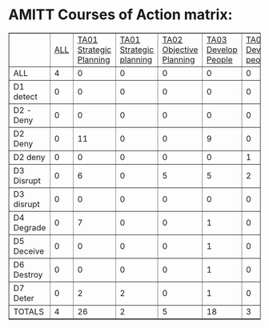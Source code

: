 # AMITT Courses of Action matrix:

<table border="1">
<tr>
<td> </td>
<td><a href="tactics/ALcounters.md">ALL</a></td>
<td><a href="tactics/TA01counters.md">TA01 Strategic Planning</a></td>
<td><a href="tactics/TA01counters.md">TA01 Strategic planning</a></td>
<td><a href="tactics/TA02counters.md">TA02 Objective Planning</a></td>
<td><a href="tactics/TA03counters.md">TA03 Develop People</a></td>
<td><a href="tactics/TA03counters.md">TA03 Develop people</a></td>
<td><a href="tactics/TA04counters.md">TA04 Develop Networks</a></td>
<td><a href="tactics/TA04counters.md">TA04 develop networks</a></td>
<td><a href="tactics/TA05counters.md">TA05 Microtargeting</a></td>
<td><a href="tactics/TA0counters.md">TA06</a></td>
<td><a href="tactics/TA06counters.md">TA06 - Develop Content</a></td>
<td><a href="tactics/TA06counters.md">TA06 Develop Content</a></td>
<td><a href="tactics/TA0counters.md">TA07</a></td>
<td><a href="tactics/TA07counters.md">TA07 Channel Selection</a></td>
<td><a href="tactics/TA07counters.md">TA07 Channel selection</a></td>
<td><a href="tactics/TA08counters.md">TA08 Pump Priming</a></td>
<td><a href="tactics/TA09counters.md">TA09 </a></td>
<td><a href="tactics/TA09counters.md">TA09 - Exposure</a></td>
<td><a href="tactics/TA09counters.md">TA09 Exposure</a></td>
<td><a href="tactics/TA09counters.md">TA09 exposure</a></td>
<td><a href="tactics/TA10counters.md">TA10 Go Physical</a></td>
<td><a href="tactics/TA11counters.md">TA11 Persistence</a></td>
<td><a href="tactics/TA12counters.md">TA12 Measure Effectiveness</a></td>
</tr><tr>
<td>ALL</td>
<td>4</td>
<td>0</td>
<td>0</td>
<td>0</td>
<td>0</td>
<td>0</td>
<td>0</td>
<td>0</td>
<td>0</td>
<td>0</td>
<td>0</td>
<td>0</td>
<td>0</td>
<td>0</td>
<td>0</td>
<td>0</td>
<td>0</td>
<td>0</td>
<td>0</td>
<td>0</td>
<td>0</td>
<td>0</td>
<td>0</td>
</tr>
<tr>
<td>D1 detect</td>
<td>0</td>
<td>0</td>
<td>0</td>
<td>0</td>
<td>0</td>
<td>0</td>
<td>0</td>
<td>0</td>
<td>0</td>
<td>0</td>
<td>0</td>
<td>0</td>
<td>0</td>
<td>0</td>
<td>0</td>
<td>0</td>
<td>1</td>
<td>0</td>
<td>0</td>
<td>0</td>
<td>0</td>
<td>0</td>
<td>0</td>
</tr>
<tr>
<td>D2 - Deny</td>
<td>0</td>
<td>0</td>
<td>0</td>
<td>0</td>
<td>0</td>
<td>0</td>
<td>0</td>
<td>0</td>
<td>0</td>
<td>0</td>
<td>1</td>
<td>0</td>
<td>0</td>
<td>0</td>
<td>0</td>
<td>0</td>
<td>0</td>
<td>0</td>
<td>0</td>
<td>0</td>
<td>0</td>
<td>0</td>
<td>0</td>
</tr>
<tr>
<td>D2 Deny</td>
<td>0</td>
<td>11</td>
<td>0</td>
<td>0</td>
<td>9</td>
<td>0</td>
<td>10</td>
<td>1</td>
<td>2</td>
<td>0</td>
<td>1</td>
<td>10</td>
<td>0</td>
<td>6</td>
<td>0</td>
<td>7</td>
<td>0</td>
<td>0</td>
<td>2</td>
<td>0</td>
<td>1</td>
<td>1</td>
<td>0</td>
</tr>
<tr>
<td>D2 deny</td>
<td>0</td>
<td>0</td>
<td>0</td>
<td>0</td>
<td>0</td>
<td>1</td>
<td>0</td>
<td>0</td>
<td>0</td>
<td>1</td>
<td>0</td>
<td>0</td>
<td>1</td>
<td>0</td>
<td>0</td>
<td>0</td>
<td>0</td>
<td>0</td>
<td>1</td>
<td>0</td>
<td>0</td>
<td>0</td>
<td>0</td>
</tr>
<tr>
<td>D3 Disrupt</td>
<td>0</td>
<td>6</td>
<td>0</td>
<td>5</td>
<td>5</td>
<td>2</td>
<td>3</td>
<td>0</td>
<td>5</td>
<td>0</td>
<td>0</td>
<td>8</td>
<td>0</td>
<td>5</td>
<td>2</td>
<td>2</td>
<td>0</td>
<td>4</td>
<td>9</td>
<td>0</td>
<td>0</td>
<td>6</td>
<td>1</td>
</tr>
<tr>
<td>D3 disrupt</td>
<td>0</td>
<td>0</td>
<td>0</td>
<td>0</td>
<td>0</td>
<td>0</td>
<td>0</td>
<td>0</td>
<td>0</td>
<td>0</td>
<td>0</td>
<td>0</td>
<td>0</td>
<td>0</td>
<td>0</td>
<td>1</td>
<td>0</td>
<td>0</td>
<td>0</td>
<td>1</td>
<td>0</td>
<td>0</td>
<td>0</td>
</tr>
<tr>
<td>D4 Degrade</td>
<td>0</td>
<td>7</td>
<td>0</td>
<td>0</td>
<td>1</td>
<td>0</td>
<td>3</td>
<td>0</td>
<td>0</td>
<td>0</td>
<td>0</td>
<td>5</td>
<td>0</td>
<td>3</td>
<td>0</td>
<td>2</td>
<td>0</td>
<td>0</td>
<td>2</td>
<td>0</td>
<td>0</td>
<td>6</td>
<td>2</td>
</tr>
<tr>
<td>D5 Deceive</td>
<td>0</td>
<td>0</td>
<td>0</td>
<td>0</td>
<td>1</td>
<td>0</td>
<td>0</td>
<td>0</td>
<td>0</td>
<td>0</td>
<td>0</td>
<td>2</td>
<td>0</td>
<td>1</td>
<td>0</td>
<td>0</td>
<td>0</td>
<td>0</td>
<td>0</td>
<td>0</td>
<td>0</td>
<td>0</td>
<td>0</td>
</tr>
<tr>
<td>D6 Destroy</td>
<td>0</td>
<td>0</td>
<td>0</td>
<td>0</td>
<td>1</td>
<td>0</td>
<td>1</td>
<td>0</td>
<td>0</td>
<td>0</td>
<td>0</td>
<td>0</td>
<td>0</td>
<td>0</td>
<td>0</td>
<td>0</td>
<td>0</td>
<td>0</td>
<td>0</td>
<td>0</td>
<td>0</td>
<td>0</td>
<td>0</td>
</tr>
<tr>
<td>D7 Deter</td>
<td>0</td>
<td>2</td>
<td>2</td>
<td>0</td>
<td>1</td>
<td>0</td>
<td>0</td>
<td>0</td>
<td>0</td>
<td>0</td>
<td>0</td>
<td>5</td>
<td>0</td>
<td>0</td>
<td>0</td>
<td>3</td>
<td>0</td>
<td>0</td>
<td>0</td>
<td>0</td>
<td>1</td>
<td>0</td>
<td>0</td>
</tr>
<tr>
<td>TOTALS</td>
<td>4</td>
<td>26</td>
<td>2</td>
<td>5</td>
<td>18</td>
<td>3</td>
<td>17</td>
<td>1</td>
<td>7</td>
<td>1</td>
<td>2</td>
<td>30</td>
<td>1</td>
<td>15</td>
<td>2</td>
<td>15</td>
<td>1</td>
<td>4</td>
<td>14</td>
<td>1</td>
<td>2</td>
<td>13</td>
<td>3</td>
</tr>
</table>
